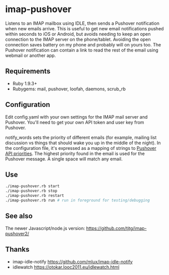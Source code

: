 # imap-pushover

Listens to an IMAP mailbox using IDLE, then sends a Pushover notification when new emails arrive.
This is useful to get new email notifications pushed within seconds to iOS or Android, but avoids needing to keep an open connection to the IMAP server on the phone/tablet. Avoiding the open connection saves battery on my phone and probably will on yours too.
The Pushover notification can contain a link to read the rest of the email using webmail or another app.

## Requirements

- Ruby 1.9.3+
- Rubygems: mail, pushover, loofah, daemons, scrub_rb

## Configuration

Edit config.yaml with your own settings for the IMAP mail server and Pushover. You'll need to get your own API token and user key from Pushover.

notify_words sets the priority of different emails (for example, mailing list discussion vs things that should wake you up in the middle of the night).
In the configuration file, it's expressed as a mapping of strings to [Pushover API priorities](https://pushover.net/api#priority). The highest priority found in the email is used for the Pushover message. A single space will match any email.

## Use

```sh
./imap-pushover.rb start
./imap-pushover.rb stop
./imap-pushover.rb restart
./imap-pushover.rb run # run in foreground for testing/debugging
```

## See also

The newer Javascript/node.js version: https://github.com/tjtg/imap-pushover2/

## Thanks

- imap-idle-notify https://github.com/mlux/imap-idle-notify
- idlewatch https://otokar.looc2011.eu/idlewatch.html
